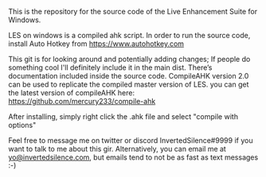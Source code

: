 This is the repository for the source code of the Live Enhancement Suite for Windows.

LES on windows is a compiled ahk script.
In order to run the source code, install Auto Hotkey from https://www.autohotkey.com

This git is for looking around and potentially adding changes; If people do something cool I'll definitely include it in the main dist.
There’s documentation included inside the source code.
CompileAHK version 2.0 can be used to replicate the compiled master version of LES.
you can get the latest version of compileAHK here: https://github.com/mercury233/compile-ahk

After installing, simply right click the .ahk file and select "compile with options"

Feel free to message me on twitter or discord InvertedSilence#9999 if you want to talk to me about this gir. Alternatively, you can email me at yo@invertedsilence.com, but emails tend to not be as fast as text messages :-)
